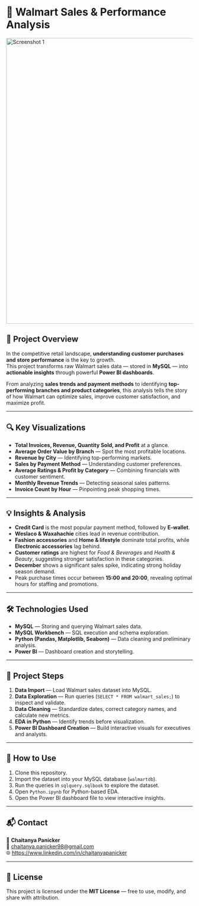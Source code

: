 # 🛒 Walmart Sales & Performance Analysis 

<img width="1271" height="771" alt="Screenshot 1" src="https://github.com/user-attachments/assets/eaaf21df-0c09-47c2-8462-cbe0f7e86e32" />

## 📖 Project Overview  
In the competitive retail landscape, **understanding customer purchases and store performance** is the key to growth.  
This project transforms raw Walmart sales data — stored in **MySQL** — into **actionable insights** through powerful **Power BI dashboards**.  

From analyzing **sales trends and payment methods** to identifying **top-performing branches and product categories**, this analysis tells the story of how Walmart can optimize sales, improve customer satisfaction, and maximize profit.  

---

## 🔍 Key Visualizations  
- **Total Invoices, Revenue, Quantity Sold, and Profit** at a glance.  
- **Average Order Value by Branch** — Spot the most profitable locations.  
- **Revenue by City** — Identifying top-performing markets.  
- **Sales by Payment Method** — Understanding customer preferences.  
- **Average Ratings & Profit by Category** — Combining financials with customer sentiment.  
- **Monthly Revenue Trends** — Detecting seasonal sales patterns.  
- **Invoice Count by Hour** — Pinpointing peak shopping times.  

---

## 💡 Insights & Analysis  
- **Credit Card** is the most popular payment method, followed by **E-wallet**.  
- **Weslaco & Waxahachie** cities lead in revenue contribution.  
- **Fashion accessories** and **Home & lifestyle** dominate total profits, while **Electronic accessories** lag behind.  
- **Customer ratings** are highest for *Food & Beverages* and *Health & Beauty*, suggesting stronger satisfaction in these categories.  
- **December** shows a significant sales spike, indicating strong holiday season demand.  
- Peak purchase times occur between **15:00 and 20:00**, revealing optimal hours for staffing and promotions.  

---

## 🛠 Technologies Used  
- **MySQL** — Storing and querying Walmart sales data.  
- **MySQL Workbench** — SQL execution and schema exploration.  
- **Python (Pandas, Matplotlib, Seaborn)** — Data cleaning and preliminary analysis.  
- **Power BI** — Dashboard creation and storytelling.  

---

## 📂 Project Steps  
1. **Data Import** — Load Walmart sales dataset into MySQL.  
2. **Data Exploration** — Run queries (`SELECT * FROM walmart_sales;`) to inspect and validate.  
3. **Data Cleaning** — Standardize dates, correct category names, and calculate new metrics.  
4. **EDA in Python** — Identify trends before visualization.  
5. **Power BI Dashboard Creation** — Build interactive visuals for executives and analysts.   

---

## 🚀 How to Use  
1. Clone this repository.  
2. Import the dataset into your MySQL database (`walmartdb`).  
3. Run the queries in `sqlquery.sqlbook` to explore the dataset.  
4. Open `Python.ipynb` for Python-based EDA.  
5. Open the Power BI dashboard file to view interactive insights.  

---

## 📬 Contact  
👤 **Chaitanya Panicker**  
📧 chaitanya.panicker98@gmail.com  
🌐 https://www.linkedin.com/in/chaitanyapanicker  

---

## 📜 License  
This project is licensed under the **MIT License** — free to use, modify, and share with attribution.  
